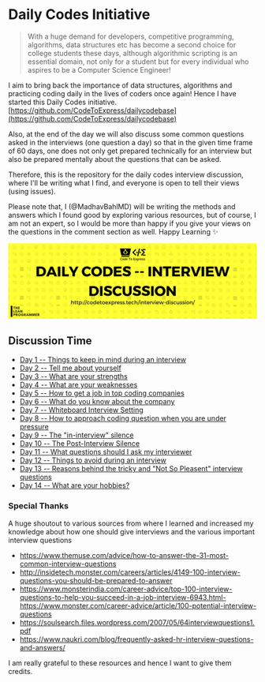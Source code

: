 # Daily Codes Initiative

> With a huge demand for developers, competitive programming, algorithms, data structures etc has become a second choice for college students these days, although algorithmic scripting is an essential domain, not only for a student but for every individual who aspires to be a Computer Science Engineer!

I aim to bring back the importance of data structures, algorithms and practicing coding daily in the lives of coders once again! Hence I have started this Daily Codes initiative. [https://github.com/CodeToExpress/dailycodebase](https://github.com/CodeToExpress/dailycodebase)

Also, at the end of the day we will also discuss some common questions asked in the interviews (one question a day) so that in the given time frame of 60 days, one does not only get prepared technically for an interview but also be prepared mentally about the questions that can be asked.

Therefore, this is the repository for the daily codes interview discussion, where I'll be writing what I find, and everyone is open to tell their views (using issues).

Please note that, I (@MadhavBahlMD) will be writing the methods and answers which I found good by exploring various resources, but of course, I am not an expert, so I would be more than happy if you give your views on the questions in the comment section as well. Happy Learning ✨

![cover](./cover.png)

## Discussion Time

- [Day 1 -- Things to keep in mind during an interview](./day1/)
- [Day 2 -- Tell me about yourself](./day2/)
- [Day 3 -- What are your strengths](./day3/)
- [Day 4 -- What are your weaknesses](./day4/)
- [Day 5 -- How to get a job in top coding companies](./day5/)
- [Day 6 -- What do you know about the company](./day6/)
- [Day 7 -- Whiteboard Interview Setting](./day7/)
- [Day 8 -- How to approach coding question when you are under pressure](./day8/)
- [Day 9 -- The "in-interview" silence](./day9/)
- [Day 10 -- The Post-Interview Silence](./day10/)
- [Day 11 -- What questions should I ask my interviewer](./day11/)
- [Day 12 -- Things to avoid during an interview](./day12/)
- [Day 13 -- Reasons behind the tricky and "Not So Pleasent" interview questions](./day13)
- [Day 14 -- What are your hobbies?](./day14)

### Special Thanks

A huge shoutout to various sources from where I learned and increased my knowledge about how one should give interviews and the various important interview questions

- https://www.themuse.com/advice/how-to-answer-the-31-most-common-interview-questions
- http://insidetech.monster.com/careers/articles/4149-100-interview-questions-you-should-be-prepared-to-answer
- https://www.monsterindia.com/career-advice/top-100-interview-questions-to-help-you-succeed-in-a-job-interview-6943.html- https://www.monster.com/career-advice/article/100-potential-interview-questions
- https://soulsearch.files.wordpress.com/2007/05/64interviewquestions1.pdf
- https://www.naukri.com/blog/frequently-asked-hr-interview-questions-and-answers/

I am really grateful to these resources and hence I want to give them credits.